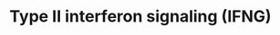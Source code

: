 ---
annotations:
- type: Pathway Ontology
  value: signaling pathway
authors:
- MaintBot
- Mkutmon
- MirellaKalafati
description: Adapted from Raza et al. (2008). This pathway is initiated by IFNG binding
  to its receptor and a subsequent phosphorylation cascade involving a number of the
  JAK and STAT family of proteins. Several transcriptionally active complexes are
  formed (STAT1 homodimer, ISGF3 complex, STAT1:STAT1:IRF9 complex) and the pathway
  culminates with the transcriptional activation of target genes. [1]
last-edited: 2016-07-25
organisms:
- Gallus gallus
redirect_from:
- /index.php/Pathway:WP786
- /instance/WP786
schema-jsonld:
- '@context': https://schema.org/
  '@id': https://wikipathways.github.io/pathways/WP786.html
  '@type': Dataset
  creator:
    '@type': Organization
    name: WikiPathways
  description: Adapted from Raza et al. (2008). This pathway is initiated by IFNG
    binding to its receptor and a subsequent phosphorylation cascade involving a number
    of the JAK and STAT family of proteins. Several transcriptionally active complexes
    are formed (STAT1 homodimer, ISGF3 complex, STAT1:STAT1:IRF9 complex) and the
    pathway culminates with the transcriptional activation of target genes. [1]
  keywords:
  - PTP
  - IL1B
  - PRKCD
  - (ISGF3)
  - RCJMB04_17i9
  - SPI1
  - CIITA
  - IRF1
  - CXCL10
  - JAK2
  - HLA-B
  - TAP1
  - CXCL9
  - STAT2 [P]
  - CYBB
  - SOCS3
  - IRF8
  - ICAM1
  - NOS2
  - IFNA
  - IRF2
  - IRF4
  - IFNB1
  - PTPN11
  - IFNGR2
  - IFNGR1
  - IFIT2
  - IFNG
  - JAK1
  - SOCS1
  - G1P3
  - HIST2H4
  - OAS1
  - GBP1
  - PSMB9
  - STAT2
  - EIF2AK2
  - G1P2
  - IRF9
  license: CC0
  name: Type II interferon signaling (IFNG)
seo: CreativeWork
title: Type II interferon signaling (IFNG)
wpid: WP786
---